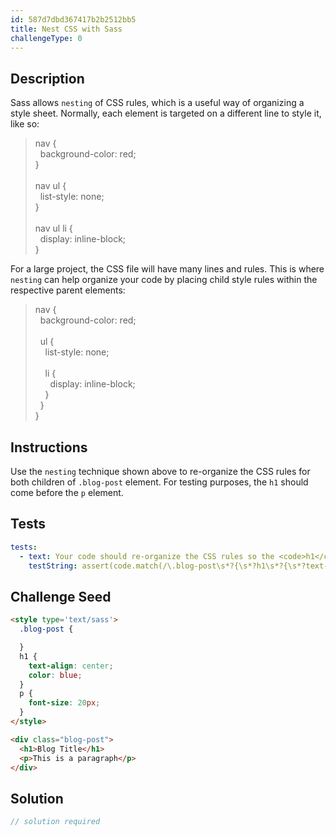 ```yaml
---
id: 587d7dbd367417b2b2512bb5
title: Nest CSS with Sass
challengeType: 0
---
```


## Description
<section id='description'>
Sass allows <code>nesting</code> of CSS rules, which is a useful way of organizing a style sheet.
Normally, each element is targeted on a different line to style it, like so:
<blockquote>nav {<br>&nbsp;&nbsp;background-color: red;<br>}<br><br>nav ul {<br>&nbsp;&nbsp;list-style: none;<br>}<br><br>nav ul li {<br>&nbsp;&nbsp;display: inline-block;<br>}</blockquote>
For a large project, the CSS file will have many lines and rules. This is where <code>nesting</code> can help organize your code by placing child style rules within the respective parent elements:
<blockquote>nav {<br>&nbsp;&nbsp;background-color: red;<br><br>&nbsp;&nbsp;ul {<br>&nbsp;&nbsp;&nbsp;&nbsp;list-style: none;<br><br>&nbsp;&nbsp;&nbsp;&nbsp;li {<br>&nbsp;&nbsp;&nbsp;&nbsp;&nbsp;&nbsp;display: inline-block;<br>&nbsp;&nbsp;&nbsp;&nbsp;}<br>&nbsp;&nbsp;}<br>}<br></blockquote>
</section>

## Instructions
<section id='instructions'>
Use the <code>nesting</code> technique shown above to re-organize the CSS rules for both children of <code>.blog-post</code> element. For testing purposes, the <code>h1</code> should come before the <code>p</code> element.
</section>

## Tests
<section id='tests'>

```yml
tests:
  - text: Your code should re-organize the CSS rules so the <code>h1</code> and <code>p</code> are nested in the <code>.blog-post</code> parent element.
    testString: assert(code.match(/\.blog-post\s*?{\s*?h1\s*?{\s*?text-align:\s*?center;\s*?color:\s*?blue;\s*?}\s*?p\s*?{\s*?font-size:\s*?20px;\s*?}\s*?}/gi), 'Your code should re-organize the CSS rules so the <code>h1</code> and <code>p</code> are nested in the <code>.blog-post</code> parent element.');

```

</section>

## Challenge Seed
<section id='challengeSeed'>

<div id='html-seed'>

```html
<style type='text/sass'>
  .blog-post {

  }
  h1 {
    text-align: center;
    color: blue;
  }
  p {
    font-size: 20px;
  }
</style>

<div class="blog-post">
  <h1>Blog Title</h1>
  <p>This is a paragraph</p>
</div>
```

</div>



</section>

## Solution
<section id='solution'>

```js
// solution required
```
</section>
